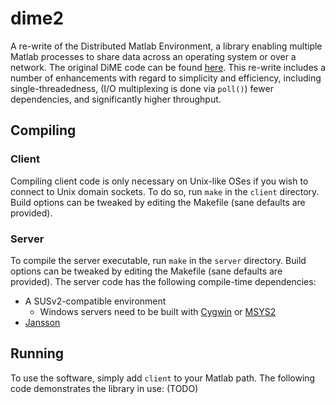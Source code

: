 # dime2
A re-write of the Distributed Matlab Environment, a library enabling multiple Matlab processes to share data across an operating system or over a network. The original DiME code can be found [here](https://github.com/CURENT/dime). This re-write includes a number of enhancements with regard to simplicity and efficiency, including single-threadedness, (I/O multiplexing is done via `poll()`) fewer dependencies, and significantly higher throughput.

## Compiling

### Client
Compiling client code is only necessary on Unix-like OSes if you wish to connect to Unix domain sockets. To do so, run `make` in the `client` directory. Build options can be tweaked by editing the Makefile (sane defaults are provided).

### Server
To compile the server executable, run `make` in the `server` directory. Build options can be tweaked by editing the Makefile (sane defaults are provided). The server code has the following compile-time dependencies:

* A SUSv2-compatible environment
  * Windows servers need to be built with [Cygwin](https://www.cygwin.com/) or [MSYS2](https://www.msys2.org/)
* [Jansson](https://digip.org/jansson/)

## Running
To use the software, simply add `client` to your Matlab path. The following code demonstrates the library in use:
(TODO)


